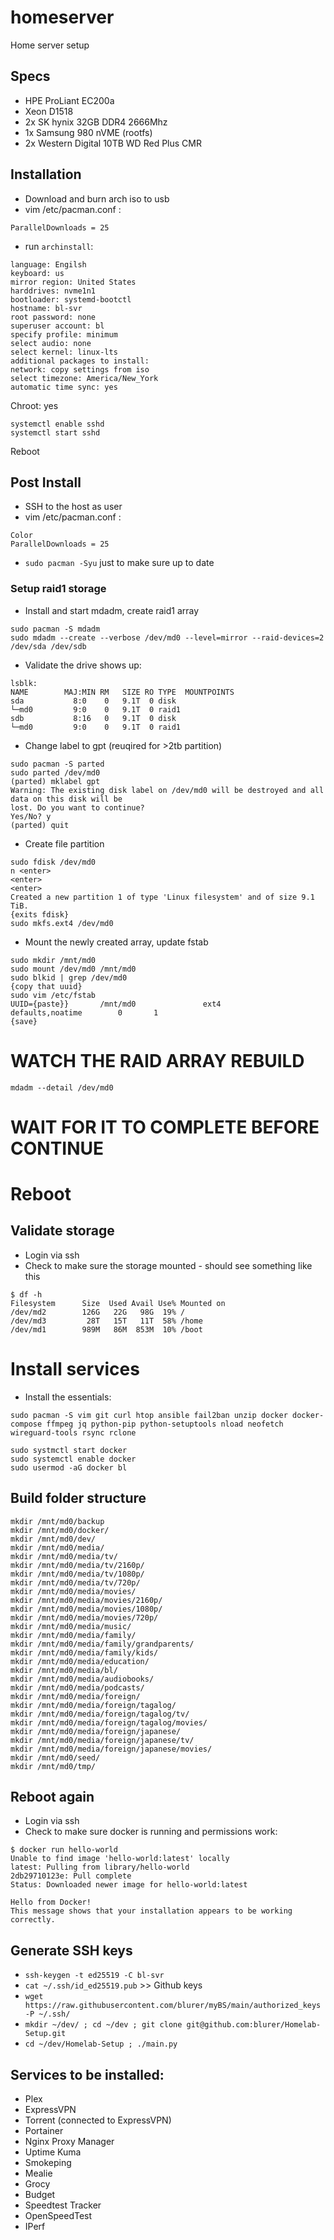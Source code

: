 # homeserver
Home server setup

## Specs
* HPE ProLiant EC200a
* Xeon D1518
* 2x SK hynix 32GB DDR4 2666Mhz 
* 1x Samsung 980 nVME (rootfs)
* 2x Western Digital 10TB WD Red Plus CMR

## Installation
* Download and burn arch iso to usb
* vim /etc/pacman.conf :
```
ParallelDownloads = 25
```
* run ``archinstall``:
```
language: Engilsh
keyboard: us
mirror region: United States
harddrives: nvme1n1
bootloader: systemd-bootctl
hostname: bl-svr
root password: none
superuser account: bl
specify profile: minimum
select audio: none
select kernel: linux-lts
additional packages to install: 
network: copy settings from iso
select timezone: America/New_York
automatic time sync: yes
```

Chroot: yes
```
systemctl enable sshd
systemctl start sshd
```
Reboot

## Post Install
* SSH to the host as user
* vim /etc/pacman.conf :
```
Color
ParallelDownloads = 25
```
* ``sudo pacman -Syu`` just to make sure up to date

### Setup raid1 storage
* Install and start mdadm, create raid1 array
```
sudo pacman -S mdadm
sudo mdadm --create --verbose /dev/md0 --level=mirror --raid-devices=2 /dev/sda /dev/sdb
```

* Validate the drive shows up:
```
lsblk:
NAME        MAJ:MIN RM   SIZE RO TYPE  MOUNTPOINTS
sda           8:0    0   9.1T  0 disk
└─md0         9:0    0   9.1T  0 raid1
sdb           8:16   0   9.1T  0 disk
└─md0         9:0    0   9.1T  0 raid1
```
* Change label to gpt (reuqired for >2tb partition)
```
sudo pacman -S parted
sudo parted /dev/md0
(parted) mklabel gpt
Warning: The existing disk label on /dev/md0 will be destroyed and all data on this disk will be
lost. Do you want to continue?
Yes/No? y
(parted) quit
```

* Create file partition
```
sudo fdisk /dev/md0
n <enter>
<enter>
<enter>
Created a new partition 1 of type 'Linux filesystem' and of size 9.1 TiB.
{exits fdisk}
sudo mkfs.ext4 /dev/md0
```
* Mount the newly created array, update fstab
```
sudo mkdir /mnt/md0
sudo mount /dev/md0 /mnt/md0
sudo blkid | grep /dev/md0
{copy that uuid}
sudo vim /etc/fstab
UUID={paste}}       /mnt/md0               ext4           defaults,noatime        0       1
{save}
```

# WATCH THE RAID ARRAY REBUILD
``mdadm --detail /dev/md0``
# WAIT FOR IT TO COMPLETE BEFORE CONTINUE

# Reboot

## Validate storage
* Login via ssh
* Check to make sure the storage mounted - should see something like this
```
$ df -h
Filesystem      Size  Used Avail Use% Mounted on
/dev/md2        126G   22G   98G  19% /
/dev/md3         28T   15T   11T  58% /home
/dev/md1        989M   86M  853M  10% /boot
```

# Install services
* Install the essentials:
```
sudo pacman -S vim git curl htop ansible fail2ban unzip docker docker-compose ffmpeg jq python-pip python-setuptools nload neofetch wireguard-tools rsync rclone

sudo systmctl start docker
sudo systemctl enable docker
sudo usermod -aG docker bl
```

## Build folder structure
```
mkdir /mnt/md0/backup
mkdir /mnt/md0/docker/
mkdir /mnt/md0/dev/
mkdir /mnt/md0/media/
mkdir /mnt/md0/media/tv/
mkdir /mnt/md0/media/tv/2160p/
mkdir /mnt/md0/media/tv/1080p/
mkdir /mnt/md0/media/tv/720p/
mkdir /mnt/md0/media/movies/
mkdir /mnt/md0/media/movies/2160p/
mkdir /mnt/md0/media/movies/1080p/
mkdir /mnt/md0/media/movies/720p/
mkdir /mnt/md0/media/music/
mkdir /mnt/md0/media/family/
mkdir /mnt/md0/media/family/grandparents/
mkdir /mnt/md0/media/family/kids/
mkdir /mnt/md0/media/education/
mkdir /mnt/md0/media/bl/
mkdir /mnt/md0/media/audiobooks/
mkdir /mnt/md0/media/podcasts/
mkdir /mnt/md0/media/foreign/
mkdir /mnt/md0/media/foreign/tagalog/
mkdir /mnt/md0/media/foreign/tagalog/tv/
mkdir /mnt/md0/media/foreign/tagalog/movies/
mkdir /mnt/md0/media/foreign/japanese/
mkdir /mnt/md0/media/foreign/japanese/tv/
mkdir /mnt/md0/media/foreign/japanese/movies/
mkdir /mnt/md0/seed/
mkdir /mnt/md0/tmp/
```

## Reboot again
* Login via ssh
* Check to make sure docker is running and permissions work: 
```
$ docker run hello-world
Unable to find image 'hello-world:latest' locally
latest: Pulling from library/hello-world
2db29710123e: Pull complete 
Status: Downloaded newer image for hello-world:latest

Hello from Docker!
This message shows that your installation appears to be working correctly.
```

## Generate SSH keys
* ``ssh-keygen -t ed25519 -C bl-svr``
* ``cat ~/.ssh/id_ed25519.pub`` >> Github keys
* ``wget https://raw.githubusercontent.com/blurer/myBS/main/authorized_keys -P ~/.ssh/``
* ``mkdir ~/dev/ ; cd ~/dev ; git clone git@github.com:blurer/Homelab-Setup.git``
* ``cd ~/dev/Homelab-Setup ; ./main.py``

## Services to be installed:
* Plex
* ExpressVPN
* Torrent (connected to ExpressVPN)
* Portainer
* Nginx Proxy Manager
* Uptime Kuma
* Smokeping
* Mealie 
* Grocy
* Budget
* Speedtest Tracker
* OpenSpeedTest
* IPerf

